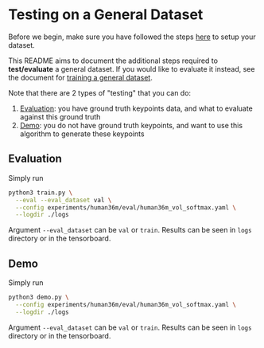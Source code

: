 # Testing on a General Dataset

Before we begin, make sure you have followed the steps [here](SETUP_GENERAL_DATASET.md) to setup your dataset.

This README aims to document the additional steps required to **test/evaluate** a general dataset. If you would like to evaluate it instead, see the document for [training a general dataset](TRAINING_ON_GENERAL_DATASET.md).

Note that there are 2 types of "testing" that you can do:

1. [Evaluation](#evaluation): you have ground truth keypoints data, and what to evaluate against this ground truth
2. [Demo](#demo): you do not have ground truth keypoints, and want to use this algorithm to generate these keypoints

## Evaluation

Simply run

```bash
python3 train.py \
  --eval --eval_dataset val \
  --config experiments/human36m/eval/human36m_vol_softmax.yaml \
  --logdir ./logs
```

Argument `--eval_dataset` can be `val` or `train`. Results can be seen in `logs` directory or in the tensorboard.

## Demo

Simply run

```bash
python3 demo.py \
  --config experiments/human36m/eval/human36m_vol_softmax.yaml \
  --logdir ./logs
```

Argument `--eval_dataset` can be `val` or `train`. Results can be seen in `logs` directory or in the tensorboard.
